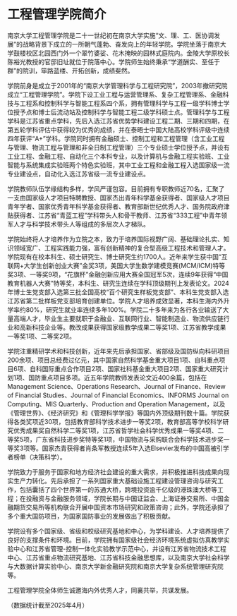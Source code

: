 # 工程管理学院简介

南京大学工程管理学院是二十一世纪初在南京大学实施“文、理、工、医协调发展”的战略背景下成立的一所朝气蓬勃、奋发向上的年轻学院。学院坐落于南京大学鼓楼校区北园西门外一个翠竹婆娑、花木掩映的园林式庭院内。金陵大学原校长陈裕光教授的官邸旧址就位于院落中心。学院师生始终秉承“学道酬实、至任于群”的院训，筚路蓝缕、开拓创新，成绩斐然。

学院前身是成立于2001年的“南京大学管理科学与工程研究院”，2003年撤研究院成立“工程管理学院”。学院下设工业工程与运营管理系、复杂工程管理系、金融科技与工程系和控制科学与智能工程系四个系，拥有管理科学与工程一级学科博士学位授予点和博士后流动站及控制科学与智能工程二级学科硕士点。管理科学与工程学科是江苏省重点学科，先后入选江苏省优势学科建设工程二期、三期和四期，在第五轮学科评估中获得较为优秀的成绩，并在泰晤士中国大陆高校学科评级中连续四年获评“A+”学科。学院同时拥有金融硕士、控制工程和工程管理（含工业工程与管理、物流工程与管理和非全日制工程管理）三个专业硕士学位授予点，并设有工业工程、金融工程、自动化三个本科专业，以及计算机与金融工程实验班、工业智能与系统集成实验班两个特色实验班，其中工业工程和金融工程入选国家级一流专业建设点，自动化入选江苏省级一流专业建设点。

学院教师队伍学缘结构多样，学风严谨包容。目前拥有专职教师近70名，汇聚了一支由国家级人才项目特聘教授、国家杰出青年科学基金获得者、国家级人才项目青年学者、国家优秀青年科学基金获得者、教育部新世纪优秀人才、国务院政府津贴获得者、江苏省“青蓝工程”学科带头人和骨干教师、江苏省“333工程”中青年领军人才与科学技术带头人等组成的多层次人才梯队。

学院始终将人才培养作为立院之本，致力于培养国际视野广阔、基础理论扎实、知识领域宽广、工程实践能力强，富有创新精神的复合型高级工程技术和管理人才。学院现有在校本科生、硕士研究生、博士研究生约1700人。近年来学生获中国“互联网+大学生创新创业大赛”金奖3项，美国大学生数学建模竞赛(MCM/ICM)特等奖3项、一等奖9项，“花旗杯”金融创新应用大赛全国冠军5次，连续9年获得“中国教育机器人大赛”特等奖，本科生、研究生连续在学科顶级期刊上发表论文。2024年博士生党支部入选第三批全国高校“百个研究生样板党支部”、本科生党支部入选江苏省第二批样板党支部培育创建单位。学院人才培养成效显著，本科生海内外升学率约80%，研究生就业率连续多年100%。学院二十多年来为各行各业输送了大量高端人才，毕业生主要就职于金融业、互联网行业、智能制造业、物流供应链行业和高新科技企业等。教改成果获得国家级教学成果二等奖1项、江苏省教学成果一等奖1项、二等奖2项。

学院注重精研学术和科技创新，近年来先后承担国家、省部级及国防纵向科研项目200余项、项目总经费过亿元，其中国家自然科学基金重大项目1项、自科重点项目6项、自科国际重点合作项目2项、国家社科基金重大项目2项、国家重大研究计划1项、国防重点项目多项。近五年学院教师发表论文近400余篇，包括在Management Science、Operations Research、Journal of Finance、Review of Financial Studies、Journal of Financial Economics、INFORMS Journal on Computing、MIS Quarterly、Production and Operation Management，以及《管理世界》、《经济研究》和《管理科学学报》等国内外顶级期刊数十篇。学院获得各类奖项近30项，包括教育部科学技术进步一等奖2项，教育部高等学校科学研究优秀成果奖自然科学二等奖1项，江苏省哲学社会科学优秀成果一等奖4项、二等奖5项，广东省科技进步奖特等奖1项，中国物流与采购联合会科学技术进步奖一等奖3项等。国家杰青获得者肖条军教授连续5年入选Elsevier发布的中国高被引学者榜单（决策科学）。

学院致力于服务于国家和地方经济社会建设的重大需求，并积极推进科技成果向现实生产力转化。先后承担了一系列国家重大基础设施工程建设管理咨询与研究工作，包括囊括了四个世界第一的苏通大桥，跨境投资逾千亿级的港珠澳大桥等工程；在投融资与金融服务领域，学院长期与中国证监会、上海证券交易所、中国金融期货交易所等机构联合开展中国资本市场研究和政策咨询；此外，学院还承担了多个重大国防项目，为国家国防事业的发展做出了积极贡献。

学院设有多个国家级、省级和校级研究基地和中心，为学科建设、人才培养提供了良好的支撑条件和环境。目前，学院拥有国家级社会经济环境系统虚拟仿真教学实验中心和江苏省管理-控制一体化实验教学示范中心，并设有江苏省物流技术工程中心、江苏省重点物流研究基地、江苏省科技金融思想库，以及南京大学社会科学与大数据计算实验中心、南京大学新金融研究院和南京大学复杂系统管理研究院等。

工程管理学院全体师生诚邀海内外优秀人才，同襄共举，共谋发展。

（数据统计截至2025年4月）